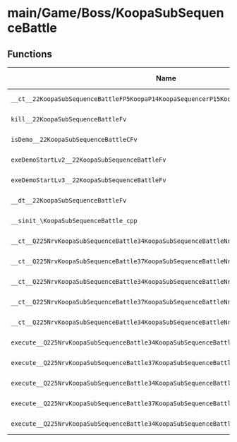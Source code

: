 # main/Game/Boss/KoopaSubSequenceBattle

## Functions

| Name | Address | Match % |
|------|---------|---------|
| `__ct__22KoopaSubSequenceBattleFP5KoopaP14KoopaSequencerP15KoopaBattleBase` | `0x80061A18` | :x: (0.0%) |
| `kill__22KoopaSubSequenceBattleFv` | `0x80061A88` | :x: (0.0%) |
| `isDemo__22KoopaSubSequenceBattleCFv` | `0x80061A98` | :x: (0.0%) |
| `exeDemoStartLv2__22KoopaSubSequenceBattleFv` | `0x80061AF0` | :x: (0.0%) |
| `exeDemoStartLv3__22KoopaSubSequenceBattleFv` | `0x80061B40` | :x: (0.0%) |
| `__dt__22KoopaSubSequenceBattleFv` | `0x80061B90` | :x: (0.0%) |
| `__sinit_\KoopaSubSequenceBattle_cpp` | `0x80061BE8` | :x: (0.0%) |
| `__ct__Q225NrvKoopaSubSequenceBattle34KoopaSubSequenceBattleNrvBattleLv1Fv` | `0x80061C2C` | :x: (0.0%) |
| `__ct__Q225NrvKoopaSubSequenceBattle37KoopaSubSequenceBattleNrvDemoStartLv2Fv` | `0x80061C3C` | :x: (0.0%) |
| `__ct__Q225NrvKoopaSubSequenceBattle34KoopaSubSequenceBattleNrvBattleLv2Fv` | `0x80061C4C` | :x: (0.0%) |
| `__ct__Q225NrvKoopaSubSequenceBattle37KoopaSubSequenceBattleNrvDemoStartLv3Fv` | `0x80061C5C` | :x: (0.0%) |
| `__ct__Q225NrvKoopaSubSequenceBattle34KoopaSubSequenceBattleNrvBattleLv3Fv` | `0x80061C6C` | :x: (0.0%) |
| `execute__Q225NrvKoopaSubSequenceBattle34KoopaSubSequenceBattleNrvBattleLv3CFP5Spine` | `0x80061C7C` | :x: (0.0%) |
| `execute__Q225NrvKoopaSubSequenceBattle37KoopaSubSequenceBattleNrvDemoStartLv3CFP5Spine` | `0x80061CCC` | :x: (0.0%) |
| `execute__Q225NrvKoopaSubSequenceBattle34KoopaSubSequenceBattleNrvBattleLv2CFP5Spine` | `0x80061CD4` | :x: (0.0%) |
| `execute__Q225NrvKoopaSubSequenceBattle37KoopaSubSequenceBattleNrvDemoStartLv2CFP5Spine` | `0x80061CE4` | :x: (0.0%) |
| `execute__Q225NrvKoopaSubSequenceBattle34KoopaSubSequenceBattleNrvBattleLv1CFP5Spine` | `0x80061CEC` | :x: (0.0%) |